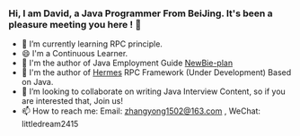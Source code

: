 

### Hi, I am David, a Java Programmer From BeiJing. It's been a pleasure meeting you here !  🥰

- 🔭 I’m currently learning RPC principle.
- 😄 I'm a Continuous Learner.
- 🔗 I'm the author of Java Employment Guide [NewBie-plan](https://github.com/553899811/NewBie-Plan/) 
- 🔗 I'm the author of [Hermes](https://github.com/553899811/Hermes) RPC Framework (Under Development) Based on Java. 
- 👯 I’m looking to collaborate on writing Java Interview Content, so if you are interested that, Join us!
- 📫 How to reach me: Email: zhangyong1502@163.com , WeChat: littledream2415

